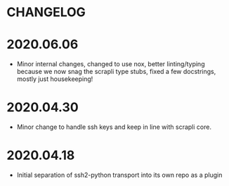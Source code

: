 CHANGELOG
=======

# 2020.06.06

- Minor internal changes, changed to use nox, better linting/typing because we now snag the scrapli type stubs, fixed
 a few docstrings, mostly just housekeeping!

# 2020.04.30

- Minor change to handle ssh keys and keep in line with scrapli core.

# 2020.04.18

- Initial separation of ssh2-python transport into its own repo as a plugin
